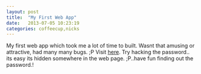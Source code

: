 ```yaml
---
layout: post
title:  "My First Web App"
date:   2013-07-05 10:23:19
categories: coffeecup,nicks
---
```

My first web app which took me a lot of time to built. Wasnt that amusing or attractive, had many many bugs. ;P 
Visit [here](http://nicks98.coffeecup.com).
Try hacking the password.. its easy its hidden somewhere in the web page. ;P..have fun finding out the password.!
